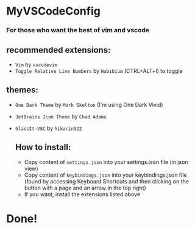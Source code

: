 # MyVSCodeConfig
### For those who want the best of vim and vscode

## recommended extensions:
- `Vim` by `vscodevim`
- `Toggle Relative Line Numbers` by `Habibium` (CTRL+ALT+l) to toggle
## themes:
- `One Dark Theme` by `Mark Skelton` (I'm using One Dark Vivid)
- `JetBrains Icon Theme` by `Chad Adams`
- `GlassIt-VSC` by `hikarin522`

  ## How to install:
  - Copy content of `settings.json` into your settings.json file (in json view)
  - Copy content of `keybindings.json` into your keybindings.json file (found by accessing Keyboard Shortcuts and then clicking on the button with a page and an arrow in the top right)
  - If you want, install the extensions listed above

# Done!
